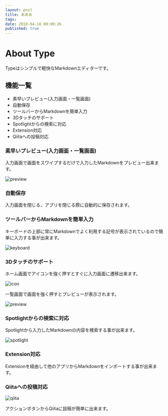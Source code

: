 ```yaml
---
layout: post
title: あああ
tags: 
date: 2018-04-18 00:09:26
published: true
---
```

# About Type

Typeはシンプルで軽快なMarkdownエディターです。

## 機能一覧

- 素早いプレビュー(入力画面・一覧画面)
- 自動保存
- ツールバーからMarkdownを簡単入力
- 3Dタッチのサポート
- Spotlightからの検索に対応
- Extension対応
- Qiitaへの投稿対応

### 素早いプレビュー(入力画面・一覧画面)

入力画面で画面をスワイプするだけで入力したMarkdownをプレビュー出来ます。

![preview](https://firebasestorage.googleapis.com/v0/b/type-c1c71.appspot.com/o/type%2Fpreview.png?alt=media&token=a213558c-72ce-4a0f-a64e-07daa2dd0cbd)

### 自動保存

入力画面を閉じる、アプリを閉じる際に自動的に保存されます。

### ツールバーからMarkdownを簡単入力

キーボードの上部に常にMarkdownでよく利用する記号が表示されているので簡単に入力する事が出来ます。

![keyboard](https://firebasestorage.googleapis.com/v0/b/type-c1c71.appspot.com/o/type%2Fkeyborad.png?alt=media&token=f8abfa2e-aba2-40f8-837b-ee2e0216f989)

### 3Dタッチのサポート

ホーム画面でアイコンを強く押すとすぐに入力画面に遷移出来ます。

![icon](https://firebasestorage.googleapis.com/v0/b/type-c1c71.appspot.com/o/type%2F3dtouch_icon.png?alt=media&token=79614133-d117-44ee-ab2a-529bf1d9dda4)

一覧画面で画面を強く押すとプレビューが表示されます。

![preview](https://firebasestorage.googleapis.com/v0/b/type-c1c71.appspot.com/o/type%2F3dtouch_preview.png?alt=media&token=e7a4b4e9-9305-459c-9090-a1b5a5abba92)

### Spotlightからの検索に対応

Spotlightから入力したMarkdownの内容を検索する事が出来ます。

![spotlight](https://firebasestorage.googleapis.com/v0/b/type-c1c71.appspot.com/o/type%2Fspotlight.png?alt=media&token=79fd5bd6-316a-498f-9b2e-039116874af1)

### Extension対応

Extensionを経由して他のアプリからMarkdownをインポートする事が出来ます。

### Qiitaへの投稿対応

![qiita](https://firebasestorage.googleapis.com/v0/b/type-c1c71.appspot.com/o/type%2Fqiita.png?alt=media&token=d33e94c5-41d5-4879-9ed6-75c48d2c5ec9)

アクションボタンからQiitaに投稿が簡単に出来ます。
